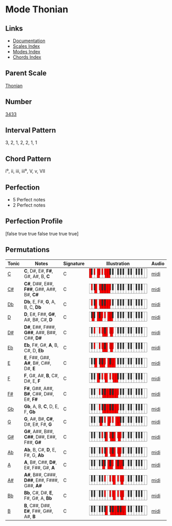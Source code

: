 # Mode Thonian

## Links

- [Documentation](index.md)
- [Scales Index](Scales.md)
- [Modes Index](Modes.md)
- [Chords Index](Chords.md)

## Parent Scale

[Thonian](ScaleThonian.md)

## Number

[3433](https://ianring.com/musictheory/scales/3433)

## Interval Pattern

3, 2, 1, 2, 2, 1, 1

## Chord Pattern

i⁰, ii, iii, iii⁰, V, v, VII

## Perfection

- 5 Perfect notes
- 2 Perfect notes

## Perfection Profile

[false true true false true true true]

## Permutations

| Tonic | Notes | Signature | Illustration | Audio |
|-------|-------|-----------|--------------|-------|
| [C](ModeCNaturalThonian.md) | **C**, D#, E#, **F#**, G#, A#, B, **C** | C | ![CNaturalThonian](ModeCNaturalThonian.png) | [midi](https://github.com/edipermadi/music/blob/main/docs/ModeCNaturalThonian.mid?raw=true) |
| [C#](ModeCSharpThonian.md) | **C#**, D##, E##, **F##**, G##, A##, B#, **C#** | C | ![CSharpThonian](ModeCSharpThonian.png) | [midi](https://github.com/edipermadi/music/blob/main/docs/ModeCSharpThonian.mid?raw=true) |
| [Db](ModeDFlatThonian.md) | **Db**, E, F#, **G**, A, B, C, **Db** | C | ![DFlatThonian](ModeDFlatThonian.png) | [midi](https://github.com/edipermadi/music/blob/main/docs/ModeDFlatThonian.mid?raw=true) |
| [D](ModeDNaturalThonian.md) | **D**, E#, F##, **G#**, A#, B#, C#, **D** | C | ![DNaturalThonian](ModeDNaturalThonian.png) | [midi](https://github.com/edipermadi/music/blob/main/docs/ModeDNaturalThonian.mid?raw=true) |
| [D#](ModeDSharpThonian.md) | **D#**, E##, F###, **G##**, A##, B##, C##, **D#** | C | ![DSharpThonian](ModeDSharpThonian.png) | [midi](https://github.com/edipermadi/music/blob/main/docs/ModeDSharpThonian.mid?raw=true) |
| [Eb](ModeEFlatThonian.md) | **Eb**, F#, G#, **A**, B, C#, D, **Eb** | C | ![EFlatThonian](ModeEFlatThonian.png) | [midi](https://github.com/edipermadi/music/blob/main/docs/ModeEFlatThonian.mid?raw=true) |
| [E](ModeENaturalThonian.md) | **E**, F##, G##, **A#**, B#, C##, D#, **E** | C | ![ENaturalThonian](ModeENaturalThonian.png) | [midi](https://github.com/edipermadi/music/blob/main/docs/ModeENaturalThonian.mid?raw=true) |
| [F](ModeFNaturalThonian.md) | **F**, G#, A#, **B**, C#, D#, E, **F** | C | ![FNaturalThonian](ModeFNaturalThonian.png) | [midi](https://github.com/edipermadi/music/blob/main/docs/ModeFNaturalThonian.mid?raw=true) |
| [F#](ModeFSharpThonian.md) | **F#**, G##, A##, **B#**, C##, D##, E#, **F#** | C | ![FSharpThonian](ModeFSharpThonian.png) | [midi](https://github.com/edipermadi/music/blob/main/docs/ModeFSharpThonian.mid?raw=true) |
| [Gb](ModeGFlatThonian.md) | **Gb**, A, B, **C**, D, E, F, **Gb** | C | ![GFlatThonian](ModeGFlatThonian.png) | [midi](https://github.com/edipermadi/music/blob/main/docs/ModeGFlatThonian.mid?raw=true) |
| [G](ModeGNaturalThonian.md) | **G**, A#, B#, **C#**, D#, E#, F#, **G** | C | ![GNaturalThonian](ModeGNaturalThonian.png) | [midi](https://github.com/edipermadi/music/blob/main/docs/ModeGNaturalThonian.mid?raw=true) |
| [G#](ModeGSharpThonian.md) | **G#**, A##, B##, **C##**, D##, E##, F##, **G#** | C | ![GSharpThonian](ModeGSharpThonian.png) | [midi](https://github.com/edipermadi/music/blob/main/docs/ModeGSharpThonian.mid?raw=true) |
| [Ab](ModeAFlatThonian.md) | **Ab**, B, C#, **D**, E, F#, G, **Ab** | C | ![AFlatThonian](ModeAFlatThonian.png) | [midi](https://github.com/edipermadi/music/blob/main/docs/ModeAFlatThonian.mid?raw=true) |
| [A](ModeANaturalThonian.md) | **A**, B#, C##, **D#**, E#, F##, G#, **A** | C | ![ANaturalThonian](ModeANaturalThonian.png) | [midi](https://github.com/edipermadi/music/blob/main/docs/ModeANaturalThonian.mid?raw=true) |
| [A#](ModeASharpThonian.md) | **A#**, B##, C###, **D##**, E##, F###, G##, **A#** | C | ![ASharpThonian](ModeASharpThonian.png) | [midi](https://github.com/edipermadi/music/blob/main/docs/ModeASharpThonian.mid?raw=true) |
| [Bb](ModeBFlatThonian.md) | **Bb**, C#, D#, **E**, F#, G#, A, **Bb** | C | ![BFlatThonian](ModeBFlatThonian.png) | [midi](https://github.com/edipermadi/music/blob/main/docs/ModeBFlatThonian.mid?raw=true) |
| [B](ModeBNaturalThonian.md) | **B**, C##, D##, **E#**, F##, G##, A#, **B** | C | ![BNaturalThonian](ModeBNaturalThonian.png) | [midi](https://github.com/edipermadi/music/blob/main/docs/ModeBNaturalThonian.mid?raw=true) |
